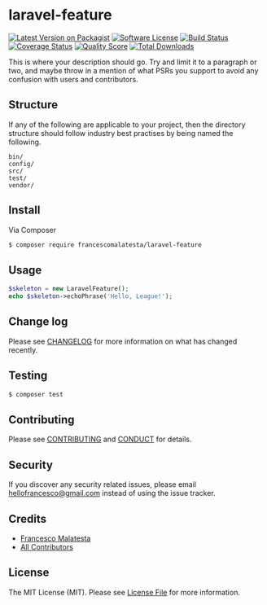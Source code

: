 # laravel-feature

[![Latest Version on Packagist][ico-version]][link-packagist]
[![Software License][ico-license]](LICENSE.md)
[![Build Status][ico-travis]][link-travis]
[![Coverage Status][ico-scrutinizer]][link-scrutinizer]
[![Quality Score][ico-code-quality]][link-code-quality]
[![Total Downloads][ico-downloads]][link-downloads]

This is where your description should go. Try and limit it to a paragraph or two, and maybe throw in a mention of what
PSRs you support to avoid any confusion with users and contributors.

## Structure

If any of the following are applicable to your project, then the directory structure should follow industry best practises by being named the following.

```
bin/        
config/
src/
test/
vendor/
```


## Install

Via Composer

``` bash
$ composer require francescomalatesta/laravel-feature
```

## Usage

``` php
$skeleton = new LaravelFeature();
echo $skeleton->echoPhrase('Hello, League!');
```

## Change log

Please see [CHANGELOG](CHANGELOG.md) for more information on what has changed recently.

## Testing

``` bash
$ composer test
```

## Contributing

Please see [CONTRIBUTING](CONTRIBUTING.md) and [CONDUCT](CONDUCT.md) for details.

## Security

If you discover any security related issues, please email hellofrancesco@gmail.com instead of using the issue tracker.

## Credits

- [Francesco Malatesta][link-author]
- [All Contributors][link-contributors]

## License

The MIT License (MIT). Please see [License File](LICENSE.md) for more information.

[ico-version]: https://img.shields.io/packagist/v/francescomalatesta/laravel-feature.svg?style=flat-square
[ico-license]: https://img.shields.io/badge/license-MIT-brightgreen.svg?style=flat-square
[ico-travis]: https://img.shields.io/travis/francescomalatesta/laravel-feature/master.svg?style=flat-square
[ico-scrutinizer]: https://img.shields.io/scrutinizer/coverage/g/francescomalatesta/laravel-feature.svg?style=flat-square
[ico-code-quality]: https://img.shields.io/scrutinizer/g/francescomalatesta/laravel-feature.svg?style=flat-square
[ico-downloads]: https://img.shields.io/packagist/dt/francescomalatesta/laravel-feature.svg?style=flat-square

[link-packagist]: https://packagist.org/packages/francescomalatesta/laravel-feature
[link-travis]: https://travis-ci.org/francescomalatesta/laravel-feature
[link-scrutinizer]: https://scrutinizer-ci.com/g/francescomalatesta/laravel-feature/code-structure
[link-code-quality]: https://scrutinizer-ci.com/g/francescomalatesta/laravel-feature
[link-downloads]: https://packagist.org/packages/francescomalatesta/laravel-feature
[link-author]: https://github.com/francescomalatesta
[link-contributors]: ../../contributors
